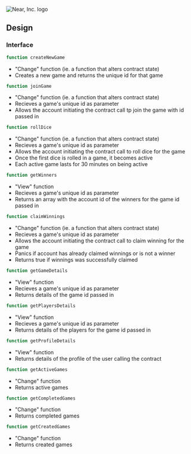 ![Near, Inc. logo](https://near.org/wp-content/themes/near-19/assets/img/logo.svg?t=1553011311)

## Design

### Interface

```ts
function createNewGame
```
- "Change" function (ie. a function that alters contract state)
- Creates a new game and returns the unique id for that game

```ts
function joinGame
```
- "Change" function (ie. a function that alters contract state)
- Recieves a game's unique id as parameter
- Allows the account initiating the contract call tp join the game with id passed in

```ts
function rollDice
```
- "Change" function (ie. a function that alters contract state)
- Recieves a game's unique id as parameter
- Allows the account initiating the contract call to roll dice for the game 
- Once the first dice is rolled in a game, it becomes active
- Each active game lasts for 30 minutes on being active 

```ts
function getWinners
```
- "View" function
- Recieves a game's unique id as parameter
- Returns an array with the account id of the winners for the game id passed in

```ts
function claimWinnings
```
- "Change" function (ie. a function that alters contract state)
- Recieves a game's unique id as parameter
- Allows the account initiating the contract call to claim winning for the game 
- Panics if account has already claimed winnings or is not a winner
- Returns true if winnings was successfully claimed


```ts
function getGameDetails
```
- "View" function
- Recieves a game's unique id as parameter
- Returns details of the game id passed in


```ts
function getPlayersDetails
```
- "View" function
- Recieves a game's unique id as parameter
- Returns details of the players for the game id passed in


```ts
function getProfileDetails
```
- "View" function
- Returns details of the profile of the user calling the contract



```ts
function getActiveGames
```
- "Change" function
- Returns active games

```ts
function getCompletedGames
```
- "Change" function
- Returns completed games

```ts
function getCreatedGames
```
- "Change" function
- Returns created games

